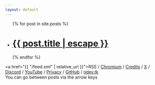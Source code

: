 ```yaml
---
layout: default
---
```

<ul id="postLinks">
  {% for post in site.posts %}
  <li>
    <h1>
      <a href="{{ post.url | relative_url }}">{{ post.title | escape }}</a>
    </h1>
  </li>
  {% endfor %}
</ul>

<p1><a href="{{ "/feed.xml" | relative_url }}">RSS</a> / <a href="https://issues.chromium.org/issues?q=reporter:(ndevtk@protonmail.com)">Chromium</a> / <a href="https://ndevtk.github.io/writeups/credits/">Credits</a> / <a href="https://x.com/ndevtk">X</a> / <a href="https://discord.gg/AUJjpZHFbP">Discord</a> / <a href="https://www.youtube.com/@NDevTK">YouTube</a> / <a href="https://ndevtk.github.io/writeups/privacy/">Privacy</a> / <a href="https://github.com/NDevTK">GitHub</a> / <a href="https://ndev.tk/">ndev.tk</a></p1><br>
<p2>You can go between posts via the arrow keys</p2>
